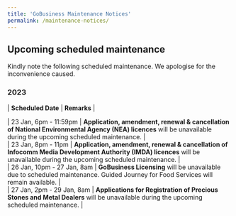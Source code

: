 ```yaml
---
title: 'GoBusiness Maintenance Notices'
permalink: /maintenance-notices/
---
```


## Upcoming scheduled maintenance

Kindly note the following scheduled maintenance. We apologise for the inconvenience caused.

### 2023 

| **Scheduled Date** | **Remarks** |  

| 23 Jan, 6pm - 11:59pm | **Application, amendment, renewal & cancellation of National Environmental Agency (NEA) licences** will be unavailable during the upcoming scheduled maintenance. |  
| 23 Jan, 8pm - 11pm | **Application, amendment, renewal & cancellation of Infocomm Media Development Authority (IMDA) licences** will be unavailable during the upcoming scheduled maintenance. |              
| 26 Jan, 10pm - 27 Jan, 8am | **GoBusiness Licensing** will be unavailable due to scheduled maintenance. Guided Journey for Food Services will remain available. |        
| 27 Jan, 2pm - 29 Jan, 8am | **Applications for Registration of Precious Stones and Metal Dealers** will be unavailable during the upcoming scheduled maintenance. | 


<script src="/jquery/jquery.min.js"></script>
<script src="/jquery/resize-tables.js"></script>

